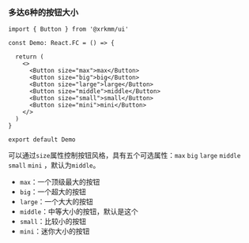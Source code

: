 ### 多达6种的按钮大小

```tsx
import { Button } from '@xrkmm/ui'

const Demo: React.FC = () => {

  return (
    <>
      <Button size="max">max</Button>
      <Button size="big">big</Button>
      <Button size="large">large</Button>
      <Button size="middle">middle</Button>
      <Button size="small">small</Button>
      <Button size="mini">mini</Button>
    </>
  )
}

export default Demo
```
可以通过`size`属性控制按钮风格，具有五个可选属性：`max` `big` `large` `middle` `small` `mini`  ，默认为`middle`。
 - `max`：一个顶级最大的按钮
 - `big`：一个超大的按钮
 - `large`：一个大大的按钮
 - `middle`：中等大小的按钮，默认是这个
 - `small`：比较小的按钮
 - `mini`：迷你大小的按钮
